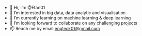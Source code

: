 - 👋 Hi, I’m @Etan01
- 👀 I’m interested in big data, data analytic and visualisation
- 🌱 I’m currently learning on machine learning & deep learning
- 💞️ I’m looking forward to collaborate on any challenging projects
- 📫 Reach me by email engteck01@gmail.com

<!---
Etan01/Etan01 is a ✨ special ✨ repository because its `README.md` (this file) appears on your GitHub profile.
You can click the Preview link to take a look at your changes.
--->
